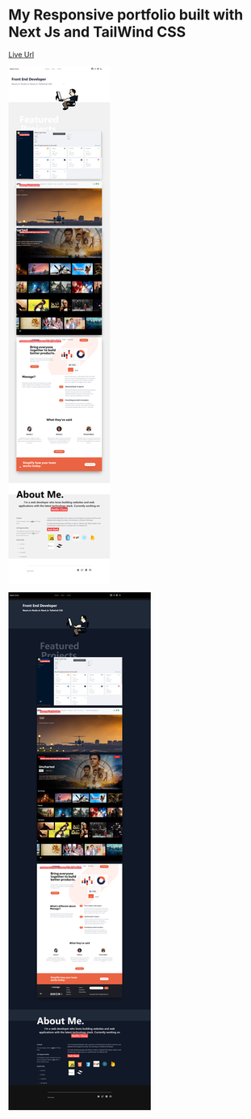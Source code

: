 # My Responsive portfolio built with Next Js and TailWind CSS

[Live Url](https://dev-salekin.vercel.app/)

![desktop_lightmode](./public/desktop_lightmode.png)

![desktop_lightmode](./public/desktop_darkmode.png)
